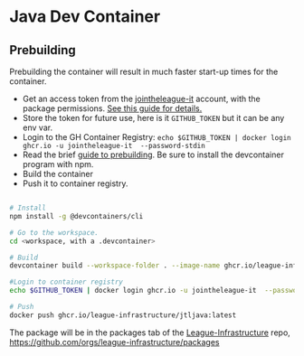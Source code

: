 
# Java Dev Container

## Prebuilding

Prebuilding the container will result in much faster start-up times
for the container. 

* Get an access token from the [jointheleague-it](https://github.com/jointheleague-it) account, with the
  package permissions. [See this guide for details. ](https://docs.github.com/en/packages/working-with-a-github-packages-registry/working-with-the-container-registry#authenticating-with-a-personal-access-token-classic)
* Store the token for future use, here is it ``GITHUB_TOKEN`` but it can be any env var.
* Login to the GH Container Registry: ``echo $GITHUB_TOKEN | docker login ghcr.io -u jointheleague-it  --password-stdin``
* Read the brief [guide to prebuilding](https://containers.dev/implementors/reference). Be sure to install the devcontainer program with npm. 
* Build the container
* Push it to container registry. 

```bash

# Install
npm install -g @devcontainers/cli

# Go to the workspace. 
cd <workspace, with a .devcontainer>

# Build
devcontainer build --workspace-folder . --image-name ghcr.io/league-infrastructure/jtljava:latest

#Login to container registry
echo $GITHUB_TOKEN | docker login ghcr.io -u jointheleague-it  --password-stdin

# Push
docker push ghcr.io/league-infrastructure/jtljava:latest
```

The package will be in the packages tab of the [League-Infrastructure](https://github.com/league-infrastructure) repo, https://github.com/orgs/league-infrastructure/packages
